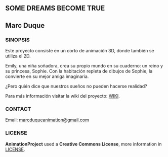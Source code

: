 ## SOME DREAMS BECOME TRUE
## Marc Duque

### SINOPSIS

Este proyecto consiste en un corto de animación 3D, donde también se utiliza el 2D.

Emily, una niña soñadora, crea su propio mundo en su cuaderno: un reino y su princesa, Sophie. Con la habitación repleta de dibujos de Sophie, la convierte en su mejor amiga imaginaria.

¿Pero quién dice que nuestros sueños no pueden hacerse realidad?

 Para más información visitar la wiki del proyecto: [WIKI](https://github.com/marcduque/AnimationProject/wiki).

### CONTACT

Email: marcduqueanimation@gmail.com

### LICENSE

**AnimationProject** used a **Creative Commons License**, more information in [LICENSE](https://creativecommons.org/licenses/by-nc-sa/4.0/legalcode).
